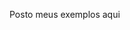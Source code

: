 <img src="https://i.pinimg.com/originals/3f/b1/aa/3fb1aa1a333da19e055a945a24e67838.gif" alt="">

Posto meus exemplos aqui
